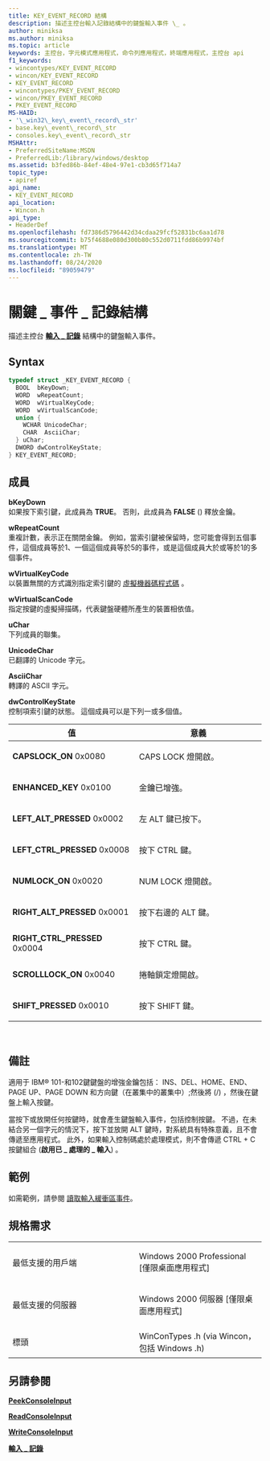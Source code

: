 ```yaml
---
title: KEY_EVENT_RECORD 結構
description: 描述主控台輸入記錄結構中的鍵盤輸入事件 \_ 。
author: miniksa
ms.author: miniksa
ms.topic: article
keywords: 主控台，字元模式應用程式，命令列應用程式，終端應用程式，主控台 api
f1_keywords:
- wincontypes/KEY_EVENT_RECORD
- wincon/KEY_EVENT_RECORD
- KEY_EVENT_RECORD
- wincontypes/PKEY_EVENT_RECORD
- wincon/PKEY_EVENT_RECORD
- PKEY_EVENT_RECORD
MS-HAID:
- '\_win32\_key\_event\_record\_str'
- base.key\_event\_record\_str
- consoles.key\_event\_record\_str
MSHAttr:
- PreferredSiteName:MSDN
- PreferredLib:/library/windows/desktop
ms.assetid: b3fed86b-84ef-48e4-97e1-cb3d65f714a7
topic_type:
- apiref
api_name:
- KEY_EVENT_RECORD
api_location:
- Wincon.h
api_type:
- HeaderDef
ms.openlocfilehash: fd7386d5796442d34cdaa29fcf52831bc6aa1d78
ms.sourcegitcommit: b75f4688e080d300b80c552d0711fdd86b9974bf
ms.translationtype: MT
ms.contentlocale: zh-TW
ms.lasthandoff: 08/24/2020
ms.locfileid: "89059479"
---
```

# <a name="key_event_record-structure"></a>關鍵 \_ 事件 \_ 記錄結構


描述主控台 [**輸入 \_ 記錄**](input-record-str.md) 結構中的鍵盤輸入事件。

<a name="syntax"></a>Syntax
------

```C
typedef struct _KEY_EVENT_RECORD {
  BOOL  bKeyDown;
  WORD  wRepeatCount;
  WORD  wVirtualKeyCode;
  WORD  wVirtualScanCode;
  union {
    WCHAR UnicodeChar;
    CHAR  AsciiChar;
  } uChar;
  DWORD dwControlKeyState;
} KEY_EVENT_RECORD;
```

<a name="members"></a>成員
-------

**bKeyDown**  
如果按下索引鍵，此成員為 **TRUE**。 否則，此成員為 **FALSE** () 釋放金鑰。

**wRepeatCount**  
重複計數，表示正在關閉金鑰。 例如，當索引鍵被保留時，您可能會得到五個事件，這個成員等於1、一個這個成員等於5的事件，或是這個成員大於或等於1的多個事件。

**wVirtualKeyCode**  
以裝置無關的方式識別指定索引鍵的 [虛擬機器碼程式碼](https://msdn.microsoft.com/library/windows/desktop/dd375731(v=vs.85).aspx) 。

**wVirtualScanCode**  
指定按鍵的虛擬掃描碼，代表鍵盤硬體所產生的裝置相依值。

**uChar**  
下列成員的聯集。

**UnicodeChar**  
已翻譯的 Unicode 字元。

**AsciiChar**  
轉譯的 ASCII 字元。

**dwControlKeyState**  
控制項索引鍵的狀態。 這個成員可以是下列一或多個值。

<table>
<colgroup>
<col width="50%" />
<col width="50%" />
</colgroup>
<thead>
<tr class="header">
<th>值</th>
<th>意義</th>
</tr>
</thead>
<tbody>
<tr class="odd">
<td><span id="CAPSLOCK_ON"></span><span id="capslock_on"></span>
<strong>CAPSLOCK_ON</strong> 0x0080</td>
<td><p>CAPS LOCK 燈開啟。</p></td>
</tr>
<tr class="even">
<td><span id="ENHANCED_KEY"></span><span id="enhanced_key"></span>
<strong>ENHANCED_KEY</strong> 0x0100</td>
<td><p>金鑰已增強。</p></td>
</tr>
<tr class="odd">
<td><span id="LEFT_ALT_PRESSED"></span><span id="left_alt_pressed"></span>
<strong>LEFT_ALT_PRESSED</strong> 0x0002</td>
<td><p>左 ALT 鍵已按下。</p></td>
</tr>
<tr class="even">
<td><span id="LEFT_CTRL_PRESSED"></span><span id="left_ctrl_pressed"></span>
<strong>LEFT_CTRL_PRESSED</strong> 0x0008</td>
<td><p>按下 CTRL 鍵。</p></td>
</tr>
<tr class="odd">
<td><span id="NUMLOCK_ON"></span><span id="numlock_on"></span>
<strong>NUMLOCK_ON</strong> 0x0020</td>
<td><p>NUM LOCK 燈開啟。</p></td>
</tr>
<tr class="even">
<td><span id="RIGHT_ALT_PRESSED"></span><span id="right_alt_pressed"></span>
<strong>RIGHT_ALT_PRESSED</strong> 0x0001</td>
<td><p>按下右邊的 ALT 鍵。</p></td>
</tr>
<tr class="odd">
<td><span id="RIGHT_CTRL_PRESSED"></span><span id="right_ctrl_pressed"></span>
<strong>RIGHT_CTRL_PRESSED</strong> 0x0004</td>
<td><p>按下 CTRL 鍵。</p></td>
</tr>
<tr class="even">
<td><span id="SCROLLLOCK_ON"></span><span id="scrolllock_on"></span>
<strong>SCROLLLOCK_ON</strong> 0x0040</td>
<td><p>捲軸鎖定燈開啟。</p></td>
</tr>
<tr class="odd">
<td><span id="SHIFT_PRESSED"></span><span id="shift_pressed"></span>
<strong>SHIFT_PRESSED</strong> 0x0010</td>
<td><p>按下 SHIFT 鍵。</p></td>
</tr>
<tr class="even">
</tr>
<tr class="odd">
</tr>
<tr class="even">
</tr>
<tr class="odd">
</tr>
<tr class="even">
</tr>
<tr class="odd">
</tr>
<tr class="even">
</tr>
</tbody>
</table>

 

<a name="remarks"></a>備註
-------

適用于 IBM® 101-和102鍵鍵盤的增強金鑰包括： INS、DEL、HOME、END、PAGE UP、PAGE DOWN 和方向鍵（在叢集中的叢集中）;然後將 (/) ，然後在鍵盤上輸入按鍵。

當按下或放開任何按鍵時，就會產生鍵盤輸入事件，包括控制按鍵。 不過，在未結合另一個字元的情況下，按下並放開 ALT 鍵時，對系統具有特殊意義，且不會傳遞至應用程式。 此外，如果輸入控制碼處於處理模式，則不會傳遞 CTRL + C 按鍵組合 (**啟用已 \_ 處理的 \_ 輸入**) 。

<a name="examples"></a>範例
--------

如需範例，請參閱 [讀取輸入緩衝區事件](reading-input-buffer-events.md)。

<a name="requirements"></a>規格需求
------------

<table>
<colgroup>
<col width="50%" />
<col width="50%" />
</colgroup>
<tbody>
<tr class="odd">
<td><p>最低支援的用戶端</p></td>
<td><p>Windows 2000 Professional [僅限桌面應用程式]</p></td>
</tr>
<tr class="even">
<td><p>最低支援的伺服器</p></td>
<td><p>Windows 2000 伺服器 [僅限桌面應用程式]</p></td>
</tr>
<tr class="odd">
<td><p>標頭</p></td>
<td>WinConTypes .h (via Wincon，包括 Windows .h) </td>
</tr>
</tbody>
</table>

## <a name="span-idsee_alsospansee-also"></a><span id="see_also"></span>另請參閱


[**PeekConsoleInput**](peekconsoleinput.md)

[**ReadConsoleInput**](readconsoleinput.md)

[**WriteConsoleInput**](writeconsoleinput.md)

[**輸入 \_ 記錄**](input-record-str.md)

 

 




